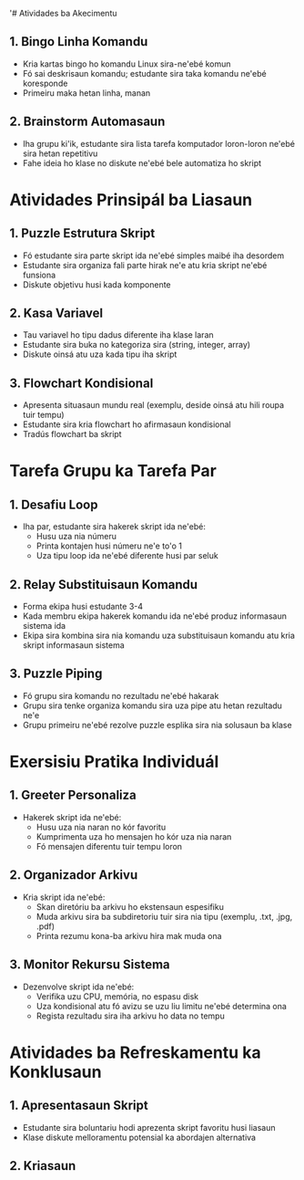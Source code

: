 '# Atividades ba Akecimentu

## 1. Bingo Linha Komandu

- Kria kartas bingo ho komandu Linux sira-ne'ebé komun
- Fó sai deskrisaun komandu; estudante sira taka komandu ne'ebé koresponde
- Primeiru maka hetan linha, manan

## 2. Brainstorm Automasaun

- Iha grupu ki'ik, estudante sira lista tarefa komputador loron-loron ne'ebé sira hetan repetitivu
- Fahe ideia ho klase no diskute ne'ebé bele automatiza ho skript

# Atividades Prinsipál ba Liasaun

## 1. Puzzle Estrutura Skript

- Fó estudante sira parte skript ida ne'ebé simples maibé iha desordem
- Estudante sira organiza fali parte hirak ne'e atu kria skript ne'ebé funsiona
- Diskute objetivu husi kada komponente

## 2. Kasa Variavel

- Tau variavel ho tipu dadus diferente iha klase laran
- Estudante sira buka no kategoriza sira (string, integer, array)
- Diskute oinsá atu uza kada tipu iha skript

## 3. Flowchart Kondisional

- Apresenta situasaun mundu real (exemplu, deside oinsá atu hili roupa tuir tempu)
- Estudante sira kria flowchart ho afirmasaun kondisional
- Tradús flowchart ba skript

# Tarefa Grupu ka Tarefa Par

## 1. Desafiu Loop

- Iha par, estudante sira hakerek skript ida ne'ebé:
  * Husu uza nia númeru
  * Printa kontajen husi númeru ne'e to'o 1
  * Uza tipu loop ida ne'ebé diferente husi par seluk

## 2. Relay Substituisaun Komandu

- Forma ekipa husi estudante 3-4
- Kada membru ekipa hakerek komandu ida ne'ebé produz informasaun sistema ida
- Ekipa sira kombina sira nia komandu uza substituisaun komandu atu kria skript informasaun sistema

## 3. Puzzle Piping

- Fó grupu sira komandu no rezultadu ne'ebé hakarak
- Grupu sira tenke organiza komandu sira uza pipe atu hetan rezultadu ne'e
- Grupu primeiru ne'ebé rezolve puzzle esplika sira nia solusaun ba klase

# Exersisiu Pratika Individuál

## 1. Greeter Personaliza

- Hakerek skript ida ne'ebé:
  * Husu uza nia naran no kór favoritu
  * Kumprimenta uza ho mensajen ho kór uza nia naran
  * Fó mensajen diferentu tuir tempu loron

## 2. Organizador Arkivu

- Kria skript ida ne'ebé:
  * Skan diretóriu ba arkivu ho ekstensaun espesifiku
  * Muda arkivu sira ba subdiretoriu tuir sira nia tipu (exemplu, .txt, .jpg, .pdf)
  * Printa rezumu kona-ba arkivu hira mak muda ona

## 3. Monitor Rekursu Sistema

- Dezenvolve skript ida ne'ebé:
  * Verifika uzu CPU, memória, no espasu disk
  * Uza kondisional atu fó avizu se uzu liu limitu ne'ebé determina ona
  * Regista rezultadu sira iha arkivu ho data no tempu

# Atividades ba Refreskamentu ka Konklusaun

## 1. Apresentasaun Skript

- Estudante sira boluntariu hodi aprezenta skript favoritu husi liasaun
- Klase diskute melloramentu potensial ka abordajen alternativa

## 2. Kriasaun
